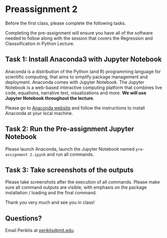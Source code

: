 
# Preassignment 2

Before the first class, please complete the following tasks. 

Completing the pre-assignment will ensure you have all of the software needed to follow along with the session that covers the Regression and Classsification in Python Lecture.

## Task 1: Install Anaconda3 with Jupyter Notebook

Anaconda is a distribution of the Python (and R) programming language for scientific computing, that aims to simplify package management and deployment. Anaconda comes with Jupyter Notebook. The Jupyter Notebook is a web-based interactive computing platform that combines live code, equations, narrative text, visualizations and more. **We will use Jupyter Notebook throughout the lecture**.

Please go to [Anaconda website](https://docs.anaconda.com/anaconda/install/index.html) and follow the instructions to install Anaconda at your local machine.

## Task 2: Run the Pre-assignment Jupyter Notebook

Please launch Anaconda, launch the Jupyter Notebook named `pre-assignment 2.ipynb` and run all commands.

## Task 3: Take screenshots of the outputs 

Please take screenshots after the execution of all commands. Please make sure all command outputs are visible, with emphasis on the package installation / loading and the final command. 


Thank you very much and see you in class!

## Questions? 

Email Periklis at periklis@mit.edu.
